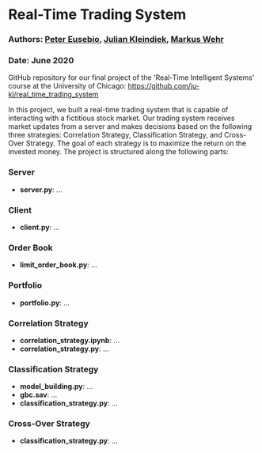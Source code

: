 # Real-Time Trading System

### Authors: [Peter Eusebio](https://github.com/Pete-Best/), [Julian Kleindiek](https://github.com/ju-kl/), [Markus Wehr](https://github.com/markuswehr/)
### Date: June 2020

GitHub repository for our final project of the 'Real-Time Intelligent Systems' course at the University of Chicago: https://github.com/ju-kl/real_time_trading_system

In this project, we built a real-time trading system that is capable of interacting with a fictitious stock market. Our trading system receives  market updates from a server and makes decisions based on the following three strategies: Correlation Strategy, Classification Strategy, and Cross-Over Strategy. The goal of each strategy is to maximize the return on the invested money. The project is structured along the following parts:

### Server
- **server.py**: ...

### Client
- **client.py**: ...

### Order Book
- **limit_order_book.py**: ...

### Portfolio
- **portfolio.py**: ...

### Correlation Strategy
- **correlation_strategy.ipynb**: ...
- **correlation_strategy.py**: ...

### Classification Strategy
- **model_building.py**: ...
- **gbc.sav**: ...
- **classification_strategy.py**: ...

### Cross-Over Strategy
- **classification_strategy.py**: ...
